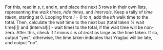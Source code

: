 For this, read in *s*, *t*, and *n*, and place the next 3 rows in their own lists, representing the *walk times*, *ride times*, and *intervals*. Keep a tally of *time taken*, starting at 0. Looping from *i* = 0 to *n*, add the *ith* walk time to the total. Then, calculate the wait time to the next bus (total taken % wait time\[i\]) and (interval\[i\] - wait time) to the total, if the wait time will be non-zero. After this, check if *t* minus *s* is *at least* as large as the time taken. If so, output "yes"; otherwise, the time taken indicates that Yraglac will be late, and output "no".

